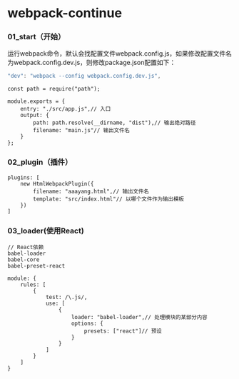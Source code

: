 # webpack-continue
### 01_start（开始）
运行webpack命令，默认会找配置文件webpack.config.js，如果修改配置文件名为webpack.config.dev.js，则修改package.json配置如下：
``` javascript
"dev": "webpack --config webpack.config.dev.js",
```
```
const path = require("path");

module.exports = {
    entry: "./src/app.js",// 入口
    output: {
        path: path.resolve(__dirname, "dist"),// 输出绝对路径
        filename: "main.js"// 输出文件名
    }
};
```
### 02_plugin（插件）
```
plugins: [
    new HtmlWebpackPlugin({
        filename: "aaayang.html",// 输出文件名
        template: "src/index.html"// 以哪个文件作为输出模板
    })
]
```
### 03_loader(使用React)
```
// React依赖
babel-loader
babel-core
babel-preset-react
```
```
module: {
    rules: [
        {
            test: /\.js/,
            use: [
                {
                    loader: "babel-loader",// 处理模块的某部分内容
                    options: {
                        presets: ["react"]// 预设
                    }
                }
            ]
        }
    ]
}
```
